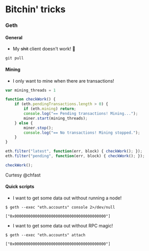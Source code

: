 # Bitchin' tricks

### Geth

#### General

* My ~~shit~~ client doesn't work! :fu:

```
git pull
```

#### Mining

* I only want to mine when there are transactions!

```javascript
var mining_threads = 1

function checkWork() {
    if (eth.pendingTransactions.length > 0) {
        if (eth.mining) return;
        console.log("== Pending transactions! Mining...");
        miner.start(mining_threads);
    } else {
        miner.stop();
        console.log("== No transactions! Mining stopped.");
    }
}

eth.filter("latest", function(err, block) { checkWork(); });
eth.filter("pending", function(err, block) { checkWork(); });

checkWork();
```

Curtesy @chfast

#### Quick scripts

 * I want to get some data out without running a node!

```
$ geth --exec "eth.accounts" console 2>/dev/null

["0x0000000000000000000000000000000000000000"]
```

 * I want to get some data out without RPC magic!

```
$ geth --exec "eth.accounts" attach

["0x0000000000000000000000000000000000000000"]
```